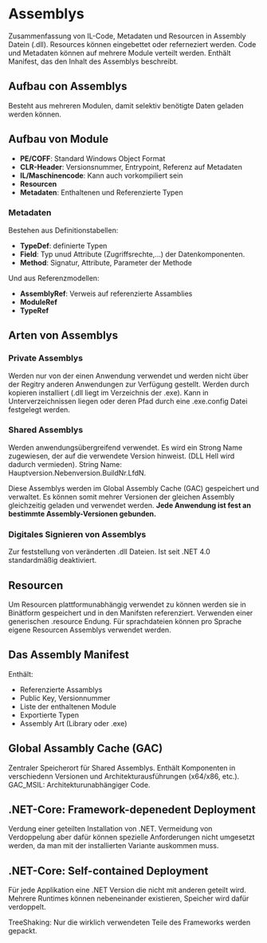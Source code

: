 # Assemblys

Zusammenfassung von IL-Code, Metadaten und Resourcen in Assembly Datein (.dll). Resources können eingebettet oder referneziert werden. Code und Metadaten können auf mehrere Module verteilt werden. Enthält Manifest, das den Inhalt des Assemblys beschreibt.

## Aufbau con Assemblys

Besteht aus mehreren Modulen, damit selektiv benötigte Daten geladen werden können.

## Aufbau von Module

* **PE/COFF**: Standard Windows Object Format
* **CLR-Header**: Versionsnummer, Entrypoint, Referenz auf Metadaten
* **IL/Maschinencode**: Kann auch vorkompiliert sein
* **Resourcen**
* **Metadaten**: Enthaltenen und Referenzierte Typen

### Metadaten

Bestehen aus Definitionstabellen:

* **TypeDef**: definierte Typen
* **Field**: Typ unud Attribute (Zugriffsrechte,...) der Datenkomponenten.
* **Method**: Signatur, Attribute, Parameter der Methode

Und aus Referenzmodellen:

* **AssemblyRef**: Verweis auf referenzierte Assamblies
* **ModuleRef**
* **TypeRef**

## Arten von Assemblys

### Private Assemblys

Werden nur von der einen Anwendung verwendet und werden nicht über der Regitry anderen Anwendungen zur Verfügung gestellt. Werden durch kopieren installiert (.dll liegt im Verzeichnis der .exe). Kann in Unterverzeichnissen liegen oder deren Pfad durch eine .exe.config Datei festgelegt werden.

### Shared Assemblys

Werden anwendungsübergreifend verwendet. Es wird ein Strong Name zugewiesen, der auf die verwendete Version hinweist. (DLL Hell wird dadurch vermieden). String Name: Hauptversion.Nebenversion.BuildNr.LfdN.

Diese Assemblys werden im Global Assembly Cache (GAC) gespeichert und verwaltet. Es können somit mehrer Versionen der gleichen Assembly gleichzeitig geladen und verwendet werden.
**Jede Anwendung ist fest an bestimmte Assembly-Versionen gebunden.**

### Digitales Signieren von Assemblys

Zur feststellung von veränderten .dll Dateien. Ist seit .NET 4.0 standardmäßig deaktiviert.

## Resourcen

Um Resourcen plattformunabhängig verwendet zu können werden sie in Binätform gespeichert und in den Manifsten referenziert. Verwenden einer generischen .resource Endung. Für sprachdateien können pro Sprache eigene Resourcen Assemblys verwendet werden.

## Das Assembly Manifest

Enthält:

* Referenzierte Assamblys
* Public Key, Versionnummer
* Liste der enthaltenen Module
* Exportierte Typen
* Assembly Art (Library oder .exe)

## Global Assambly Cache (GAC)

Zentraler Speicherort für Shared Assemblys. Enthält Komponenten in verschiedenn Versionen und Architekturausführungen (x64/x86, etc.).
GAC_MSIL: Architekturunabhängiger Code.

## .NET-Core: Framework-depenedent Deployment

Verdung einer geteilten Installation von .NET. Vermeidung von Verdoppelung aber dafür können spezielle Anforderungen nicht umgesetzt werden, da man mit der installierten Variante auskommen muss.

## .NET-Core: Self-contained Deployment

Für jede Applikation eine .NET Version die nicht mit anderen geteilt wird. Mehrere Runtimes können nebeneinander existieren, Speicher wird dafür verdoppelt.

TreeShaking: Nur die wirklich verwendeten Teile des Frameworks werden gepackt.